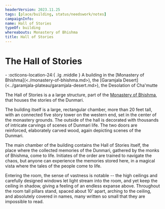 ```yaml
---
headerVersion: 2023.11.25
tags: [place/building, status/needswork/notes]
campaignInfo:
name: Hall of Stories
typeOf: building
whereabouts: Monastery of Bhishma
title: Hall of Stories
---
```


# The Hall of Stories
<div class="grid cards ext-narrow-margin ext-one-column" markdown>
-    :octicons-location-24:{ .lg .middle } A building in the [Monastery of Bhishma](<./monastery-of-bhishma.md>), the [Garamjala Desert](<../garamjala-plateau/garamjala-desert.md>), the Desolation of Cha'mutte  
</div>


The Hall of Stories is a a large structure, part of the [Monastery of Bhishma](<./monastery-of-bhishma.md>), that houses the stories of the Dunmari. 

The building itself is a large, rectangular chamber, more than 20 feet tall, with an connected five story tower on the western end, set in the center of the monastery grounds. The outside of the hall is decorated with thousands of intricate carvings of scenes of Dunmari life. The two doors are reinforced, elaborately carved wood, again depicting scenes of the Dunmari.

The main chamber of the building contains the Hall of Stories itself, the place where the collected memories of the Dunmari, gathered by the monks of Bhishma, come to life. Initiates of the order are trained to navigate the chaos, but anyone can experience the memories stored here, in a magical vista where the tales of the people come to life.

Entering the room, the sense of vastness is notable -- the high ceilings and carefully designed windows let light stream into the room, and yet keep the ceiling in shadow, giving a feeling of an endless expanse above. Throughout the room tall pillars stand, spaced about 10' apart, arching to the ceiling, and absolutely covered in names, many written so small that they are impossible to read.
